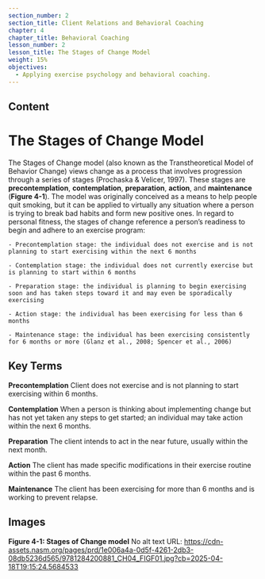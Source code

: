 ```yaml
---
section_number: 2
section_title: Client Relations and Behavioral Coaching
chapter: 4
chapter_title: Behavioral Coaching
lesson_number: 2
lesson_title: The Stages of Change Model
weight: 15%
objectives:
  - Applying exercise psychology and behavioral coaching.
---
```


## Content
# The Stages of Change Model

The Stages of Change model (also known as the Transtheoretical Model of Behavior Change) views change as a process that involves progression through a series of stages (Prochaska & Velicer, 1997). These stages are **precontemplation**, **contemplation**, **preparation**, **action**, and **maintenance** (**Figure 4-1**). The model was originally conceived as a means to help people quit smoking, but it can be applied to virtually any situation where a person is trying to break bad habits and form new positive ones. In regard to personal fitness, the stages of change reference a person’s readiness to begin and adhere to an exercise program:

	- Precontemplation stage: the individual does not exercise and is not planning to start exercising within the next 6 months

	- Contemplation stage: the individual does not currently exercise but is planning to start within 6 months

	- Preparation stage: the individual is planning to begin exercising soon and has taken steps toward it and may even be sporadically exercising

	- Action stage: the individual has been exercising for less than 6 months

	- Maintenance stage: the individual has been exercising consistently for 6 months or more (Glanz et al., 2008; Spencer et al., 2006)

## Key Terms

**Precontemplation**
Client does not exercise and is not planning to start exercising within 6 months.

**Contemplation**
When a person is thinking about implementing change but has not yet taken any steps to get started; an individual may take action within the next 6 months.

**Preparation**
The client intends to act in the near future, usually within the next month.

**Action**
The client has made specific modifications in their exercise routine within the past 6 months.

**Maintenance**
The client has been exercising for more than 6 months and is working to prevent relapse.

## Images

**Figure 4-1: Stages of Change model**
No alt text
URL: https://cdn-assets.nasm.org/pages/prd/1e006a4a-0d5f-4261-2db3-08db5236d565/9781284200881_CH04_FIGF01.jpg?cb=2025-04-18T19:15:24.5684533